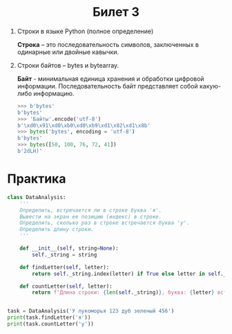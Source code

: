 <h1 align='center'>Билет 3</h1>

1. Строки в языке Python (полное определение)

    **Строка** – это последовательность символов, заключенных в одинарные или двойные кавычки.

2. Строки байтов – bytes и bytearray.

    **Байт** - минимальная единица хранения и обработки цифровой информации. Последовательность байт представляет собой какую-либо информацию.

    ```python
    >>> b'bytes'
    b'bytes'
    >>> 'Байты'.encode('utf-8')
    b'\xd0\x91\xd0\xb0\xd0\xb9\xd1\x82\xd1\x8b'
    >>> bytes('bytes', encoding = 'utf-8')
    b'bytes'
    >>> bytes([50, 100, 76, 72, 41])
    b'2dLH)'
    ```

# Практика

```python
class DataAnalysis:
    '''
    Определить, встречается ли в строке буква 'я'.
    Вывести на экран ее позицию (индекс) в строке.
    Определить, сколько раз в строке встречается буква 'у'.
    Определить длину строки.
    '''

    def __init__(self, string=None):
        self._string = string

    def findLetter(self, letter):
        return self._string.index(letter) if True else letter in self._string

    def countLetter(self, letter):
        return f'Длина строки: {len(self._string)}, буква: {letter} встретилась -> {self._string.find(letter)}'


task = DataAnalysis('У лукоморья 123 дуб зеленый 456')
print(task.findLetter('я'))
print(task.countLetter('у'))
```
